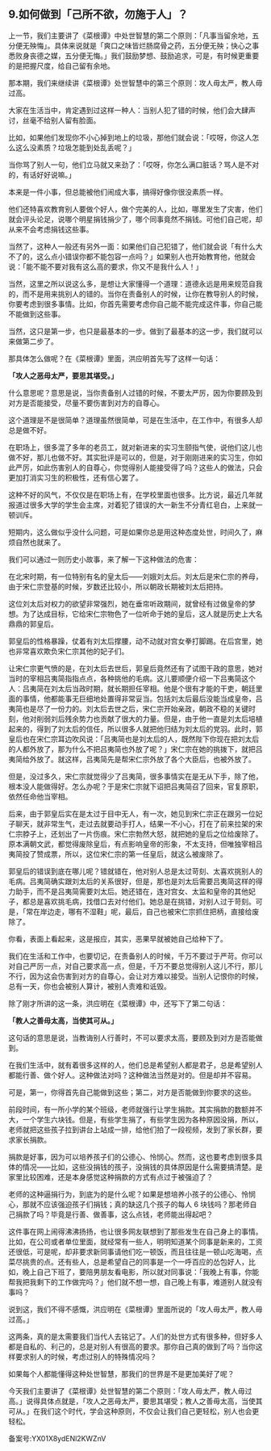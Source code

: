 ## 9.如何做到「己所不欲，勿施于人」？
上一节，我们主要讲了《菜根谭》中处世智慧的第二个原则：「凡事当留余地，五分便无殃悔」。具体来说就是「爽口之味皆烂肠腐骨之药，五分便无殃；快心之事悉败身丧德之媒，五分便无悔。」我们鼓励梦想、鼓励追求，可是，有时候更重要的是把握尺度，给自己留有余地。


那本期，我们来继续讲《菜根谭》处世智慧中的第三个原则：攻人毋太严，教人毋过高。


大家在生活当中，肯定遇到过这样一种人：当别人犯了错的时候，他们会大肆声讨，丝毫不给别人留有脸面。


比如，如果他们发现你不小心掉到地上的垃圾，那他们就会说：「哎呀，你这人怎么这么没素质？垃圾怎能到处乱丢呢？」


当你骂了别人一句，他们立马就又来劲了：「哎呀，你怎么满口脏话？骂人是不对的，有话好好说嘛。」


本来是一件小事，但总能被他们闹成大事，搞得好像你很没素质一样。


他们还特喜欢教育别人要做个好人，做个完美的人，比如，哪里发生了灾害，他们就会评头论足，说哪个明星捐钱捐少了，哪个同事竟然不捐钱。可他们自己呢，却从来不会考虑捐钱这些事。


当然了，这种人一般还有另外一面：如果他们自己犯错了，他们就会说「有什么大不了的，这么点小错误你都不能包容一点吗？」如果别人也开始教育他，他就会说：「能不能不要对我有这么高的要求，你又不是我什么人！」


当然，这里之所以说这么多，是想让大家懂得一个道理：道德永远是用来规范自我的，而不是用来挑别人的错的。当你在责备别人的时候，让你在教导别人的时候，你要考虑到很多事情。比如，你首先需要考虑你自己能不能完成这件事，你自己能不能做到这些事。


当然，这只是第一步，也只是最基本的一步。做到了最基本的这一步，我们就可以来做第二步了。


那具体怎么做呢？在《菜根谭》里面，洪应明首先写了这样一句话：


**「攻人之恶毋太严，要思其堪受。」**


什么意思呢？意思是说，当你责备别人过错的时候，不要太严厉，因为你要顾及到对方是否能接受，尽量不要伤害到对方的自尊心。


这个道理是不是很简单？道理虽然很简单，可是在生活中，在工作中，有很多人却总是做不好。


在职场上，很多混了多年的老员工，就对新进来的实习生颐指气使，说他们这儿也做不好，那儿也做不好。其实批评是可以的，但是，对于刚刚进来的实习生，你如此严厉，如此伤害别人的自尊心，你觉得别人能接受得了吗？这些人的做法，只会更加打消实习生的积极性，还有信心罢了。


这种不好的风气，不仅仅是在职场上有，在学校里面也很多。比方说，最近几年就报道过很多大学的学生会主席，对着犯了错误的大一新生不分青红皂白，上来就一顿训斥。


短期内，这么做似乎没什么问题，可是如果你总是用这种态度处世，时间久了，麻烦自然也就来了。


我们可以通过一则历史小故事，来了解一下这种做法的危害：


在北宋时期，有一位特别有名的皇太后——刘娥刘太后。刘太后是宋仁宗的养母，由于宋仁宗登基的时候，岁数还比较小，所以朝政长期被刘太后把持。


这位刘太后对权力的欲望非常强烈，她在垂帘听政期间，就曾经有过做皇帝的梦想。为了达成目标，它给宋仁宗物色了一位听命于她的皇后，这人就是历史上大名鼎鼎的郭皇后。


郭皇后的性格暴躁，仗着有刘太后撑腰，动不动就对宫女拳打脚踢。在后宫里，她也非常喜欢欺负宋仁宗其他的妃子们。


让宋仁宗更气愤的是，在刘太后去世后，郭皇后竟然还有了试图干政的意思，她对当时的宰相吕夷简指指点点，各种挑他的毛病。这儿要顺便介绍一下吕夷简这个人：吕夷简在刘太后当政时期，就长期担任宰相。他是个很有才能的干吏，朝廷里面的事情，他都能事无巨细地处置得非常妥当。包括刘太后最后没能当成皇帝，吕夷简也是尽了一份力的。刘太后去世之后，宋仁宗开始亲政，朝政不稳的关键时刻，他对削弱刘后残余势力也贡献了很大的力量。但是，由于他一直是刘太后培植起来的，得到了刘太后的信任，所以很多人就把他归结为刘太后的党羽。此时，郭皇后也在宋仁宗耳边吹风说：「吕夷简也是刘太后的人，既然陛下你现在把刘太后的人都外放了，那为什么不把吕夷简也外放了呢？」宋仁宗在她的挑拨下，就把吕夷简给外放了。就这样，吕夷简先是帮宋仁宗外放了各个大臣后，也被外放了。


但是，没过多久，宋仁宗就觉得少了吕夷简，很多事情实在是无从下手，除了他，根本没人能做得好。怎么办呢？于是宋仁宗就下诏把吕夷简召了回来，官复原职，依然任命他当宰相。


后来，由于郭皇后实在是太过于目中无人，有一次，她见到宋仁宗正在跟另一位妃子聊天，就非常生气，走过去就要动手打人，结果一不小心，打在了前来拉架的宋仁宗脖子上，还划出了一片伤痕。宋仁宗勃然大怒，就把她的皇后之位给废除了。原本满朝文武，都觉得废除皇后，有点影响皇帝的形象，不太支持，但唯独宰相吕夷简投了赞成票，所以，这位宋仁宗的第一任皇后，就这么被废除了。


郭皇后的错误到底在哪儿呢？错就错在，他对别人总是太过苛刻、太喜欢挑别人的毛病。吕夷简确实跟刘太后的关系很好，但是，那也是刘太后需要吕夷简这样的得力助手，而不是吕夷简需要刘太后。她还错在，连对宫女、太监和皇帝的其他妃子，都总是喜欢挑毛病，找借口去对付他们。她总是在挑错，对别人过于苛刻。可是，「常在岸边走，哪有不湿鞋」呢，最后，自己也被宋仁宗抓住把柄，直接给废除了。


你看，表面上看起来，这是报应，其实，恶果早就被她自己给种下了。


我们在生活和工作中，也要切记，在责备别人的时候，千万不要过于严苛。你可以对自己严厉一点，对自己要求高一点，但是，千万不要总觉得别人这儿不行，那儿不行，因为这会伤害到对方的自尊心，会让对方难以接受。当别人记恨你的时候，总有一天，你也会被别人算计，被别人责难和诋毁。


除了刚才所讲的这一条，洪应明在《菜根谭》中，还写下了第二句话：


**「教人之善毋太高，当使其可从。」**


这句话的意思是说，当教诲别人行善时，不可以要求太高，要顾及到对方是否能做到。


在我们生活中，就有着很多这样的人，他们总是希望别人都是君子，总是希望别人都能行善、做个好人。这种做法对吗？这种做法当然是对的。但是却并不容易。


可是，第一，你得首先自己能做到这些；第二，对方是否能做到你要求的这些。


前段时间，有一所小学的某个班级，老师就强行让学生捐款。其实捐款的数额并不大，一个学生六块钱。但是，有些学生捐了，有些学生因为各种原因没捐，所以，老师就把这些孩子拉到讲台上站成一排，给他们拍了一段视频，发到了家长群，要求家长捐款。


捐款是好事，因为可以培养孩子们的公德心、怜悯心。然而，这也要考虑到很多具体的情况——比如，这些没捐钱的孩子，没捐钱的具体原因是什么需要搞清楚。是家里比较困难，还是本身感觉这种捐款的方式有点过于被强迫了？


老师的这种逼捐行为，到底为的是什么呢？如果是想培养小孩子的公德心、怜悯心，那就不应该强迫孩子们捐钱；真的缺这几个孩子的每人 6 块钱吗？那老师自己捐款了吗？毕竟是行善、做善事，这么点钱，老师能出得起吧？


这件事在网上闹得沸沸扬扬，也让很多网友联想到了那些发生在自己身上的事情。比如，在公司或者单位里面，就经常有一些人，明明知道某个同事是新来的，工资还很低，可是呢，却非要求新同事请他们吃一顿饭，而且往往是一顿山吃海喝，点菜尽挑贵的点。还有些人，总是希望自己的同事是一个一呼百应的怂包好人，比如，晚上自己下班了，要陪男朋友看电影，所以就对同事说：「我晚上有事，你能帮我把我剩下的工作做完吗？」他们就不想一想，自己晚上有事，难道别人就没有事吗？


说到这，我们不得不感慨，洪应明在《菜根谭》里面所说的「攻人毋太严，教人毋过高。」


这两条，真的是太需要我们当代人去铭记了。人们的处世方式有很多种，但好多人都是自私的、利己的，总是对别人有很高的要求。那你自己真的做到了吗？当你这样要求别人的时候，考虑过别人的特殊情况吗？


如果每个人都能懂得这种处世智慧，那我们的世界是不是更加美好了呢？


今天我们主要讲了《菜根谭》处世智慧的第二个原则：「攻人毋太严，教人毋过高。」说得具体点就是，「攻人之恶毋太严，要思其堪受；教人之善毋太高，当使其可从。」在我们这个时代，学会这种原则，不仅会让我们自己更轻松，别人也会更轻松。


备案号:YX01X8ydENl2KWZnV


